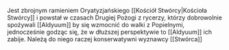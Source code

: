 Jest zbrojnym ramieniem Oryatyzjańskiego [[Kościół Stwórcy|Kościoła Stwórcy]] i powstał w czasach Drugiej Pożogi z rycerzy, którzy dobrowolnie spożywali [[Aldyuum]] by się wzmocnić do walki z Popielnymi, jednocześnie godząc się, że w dłuższej perspektywie to [[Aldyuum]] ich zabije. Należą do niego raczej konserwatywni wyznawcy [[Stwórca]]